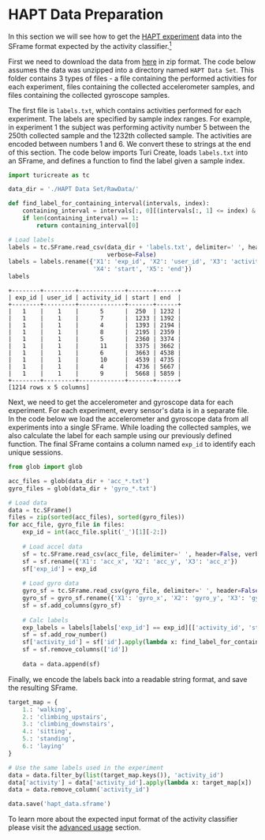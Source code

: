 # HAPT Data Preparation

In this section we will see how to get the [HAPT experiment](http://archive.ics.uci.edu/ml/datasets/Smartphone-Based+Recognition+of+Human+Activities+and+Postural+Transitions) data into the SFrame format expected by the activity classifier.[<sup>1</sup>](../datasets.md)

First we need to download the data from [here](http://archive.ics.uci.edu/ml/machine-learning-databases/00341/HAPT%20Data%20Set.zip) in zip format. The code below assumes the data was unzipped into a directory named `HAPT Data Set`. This folder contains 3 types of files - a file containing the performed activities for each experiment, files containing the collected accelerometer samples, and files containing the collected gyroscope samples.

The first file is `labels.txt`, which contains activities performed for each experiment. The labels are specified by sample index ranges. For example, in experiment 1 the subject was performing activity number 5 between the 250th collected sample and the 1232th collected sample. The activities are encoded between numbers 1 and 6. We convert these to strings at the end of this section. The code below imports Turi Create, loads `labels.txt` into an SFrame, and defines a function to find the label given a sample index.

```python
import turicreate as tc

data_dir = './HAPT Data Set/RawData/'

def find_label_for_containing_interval(intervals, index):
    containing_interval = intervals[:, 0][(intervals[:, 1] <= index) & (index <= intervals[:, 2])]
    if len(containing_interval) == 1:
        return containing_interval[0]

# Load labels
labels = tc.SFrame.read_csv(data_dir + 'labels.txt', delimiter=' ', header=False,
                            verbose=False)
labels = labels.rename({'X1': 'exp_id', 'X2': 'user_id', 'X3': 'activity_id',
                        'X4': 'start', 'X5': 'end'})
labels
```

```no-highlight
+--------+---------+-------------+-------+------+
| exp_id | user_id | activity_id | start | end  |
+--------+---------+-------------+-------+------+
|   1    |    1    |      5      |  250  | 1232 |
|   1    |    1    |      7      |  1233 | 1392 |
|   1    |    1    |      4      |  1393 | 2194 |
|   1    |    1    |      8      |  2195 | 2359 |
|   1    |    1    |      5      |  2360 | 3374 |
|   1    |    1    |      11     |  3375 | 3662 |
|   1    |    1    |      6      |  3663 | 4538 |
|   1    |    1    |      10     |  4539 | 4735 |
|   1    |    1    |      4      |  4736 | 5667 |
|   1    |    1    |      9      |  5668 | 5859 |
+--------+---------+-------------+-------+------+
[1214 rows x 5 columns]
```

Next, we need to get the accelerometer and gyroscope data for each experiment. For each experiment, every sensor's data is in a separate file. In the code below we load the accelerometer and gyroscope data from all experiments into a single SFrame. While loading the collected samples, we also calculate the label for each sample using our previously defined function. The final SFrame contains a column named `exp_id` to identify each unique sessions. 

```python
from glob import glob

acc_files = glob(data_dir + 'acc_*.txt')
gyro_files = glob(data_dir + 'gyro_*.txt')

# Load data
data = tc.SFrame()
files = zip(sorted(acc_files), sorted(gyro_files))
for acc_file, gyro_file in files:
    exp_id = int(acc_file.split('_')[1][-2:])
    
    # Load accel data
    sf = tc.SFrame.read_csv(acc_file, delimiter=' ', header=False, verbose=False)
    sf = sf.rename({'X1': 'acc_x', 'X2': 'acc_y', 'X3': 'acc_z'})
    sf['exp_id'] = exp_id
    
    # Load gyro data
    gyro_sf = tc.SFrame.read_csv(gyro_file, delimiter=' ', header=False, verbose=False)
    gyro_sf = gyro_sf.rename({'X1': 'gyro_x', 'X2': 'gyro_y', 'X3': 'gyro_z'})
    sf = sf.add_columns(gyro_sf)
    
    # Calc labels
    exp_labels = labels[labels['exp_id'] == exp_id][['activity_id', 'start', 'end']].to_numpy()
    sf = sf.add_row_number()
    sf['activity_id'] = sf['id'].apply(lambda x: find_label_for_containing_interval(exp_labels, x))
    sf = sf.remove_columns(['id'])
    
    data = data.append(sf)
```

Finally, we encode the labels back into a readable string format, and save the resulting SFrame.

```python
target_map = {
    1.: 'walking',          
    2.: 'climbing_upstairs',
    3.: 'climbing_downstairs',
    4.: 'sitting',
    5.: 'standing',
    6.: 'laying'
}

# Use the same labels used in the experiment
data = data.filter_by(list(target_map.keys()), 'activity_id')
data['activity'] = data['activity_id'].apply(lambda x: target_map[x])
data = data.remove_column('activity_id')

data.save('hapt_data.sframe')
```

To learn more about the expected input format of the activity classifier please visit the [advanced usage](advanced-usage.md) section.
